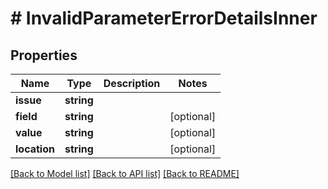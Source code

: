 # # InvalidParameterErrorDetailsInner

## Properties

| Name         | Type       | Description | Notes      |
| ------------ | ---------- | ----------- | ---------- |
| **issue**    | **string** |             |
| **field**    | **string** |             | [optional] |
| **value**    | **string** |             | [optional] |
| **location** | **string** |             | [optional] |

[[Back to Model list]](../../README.md#models) [[Back to API list]](../../README.md#endpoints) [[Back to README]](../../README.md)
